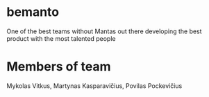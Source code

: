 # bemanto
One of the best teams without Mantas out there developing the best product with the most talented people

# Members of team

Mykolas Vitkus,
Martynas Kasparavičius,
Povilas Pockevičius

